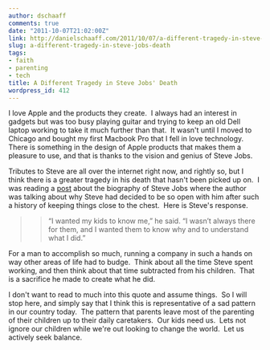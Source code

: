 ```yaml
---
author: dschaaff
comments: true
date: "2011-10-07T21:02:00Z"
link: http://danielschaaff.com/2011/10/07/a-different-tragedy-in-steve-jobs-death/
slug: a-different-tragedy-in-steve-jobs-death
tags:
- faith
- parenting
- tech
title: A Different Tragedy in Steve Jobs' Death
wordpress_id: 412
---
```


I love Apple and the products they create.  I always had an interest in gadgets but was too busy playing guitar and trying to keep an old Dell laptop working to take it much further than that.  It wasn't until I moved to Chicago and bought my first Macbook Pro that I fell in love technology. There is something in the design of Apple products that makes them a pleasure to use, and that is thanks to the vision and genius of Steve Jobs.  





Tributes to Steve are all over the internet right now, and rightly so, but I think there is a greater tragedy in his death that hasn't been picked up on.  I was reading a [post](http://parislemon.com/post/11101071134/speaking-of-the-steve-jobs-biography-its-author) about the biography of Steve Jobs where the author was talking about why Steve had decided to be so open with him after such a history of keeping things close to the chest.  Here is Steve's response.





<blockquote>

> 
> “I wanted my kids to know me,” he said. “I wasn’t always there for them, and I wanted them to know why and to understand what I did.”
> 
> 
</blockquote>





For a man to accomplish so much, running a company in such a hands on way other areas of life had to budge.  Think about all the time Steve spent working, and then think about that time subtracted from his children.  That is a sacrifice he made to create what he did.





I don't want to read to much into this quote and assume things.  So I will stop here, and simply say that I think this is representative of a sad pattern in our country today.  The pattern that parents leave most of the parenting of their children up to their daily caretakers.  Our kids need us.  Lets not ignore our children while we're out looking to change the world.  Let us actively seek balance.

